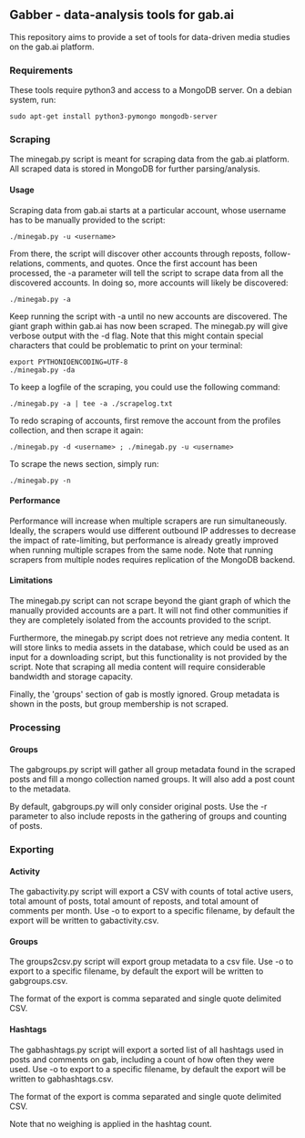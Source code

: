 ## Gabber - data-analysis tools for gab.ai

This repository aims to provide a set of tools for data-driven media studies on the gab.ai platform.

### Requirements

These tools require python3 and access to a MongoDB server.
On a debian system, run:

    sudo apt-get install python3-pymongo mongodb-server

### Scraping

The minegab.py script is meant for scraping data from the gab.ai platform. All scraped data is stored in MongoDB for further parsing/analysis.

#### Usage

Scraping data from gab.ai starts at a particular account, whose username has to be manually provided to the script:

    ./minegab.py -u <username>

From there, the script will discover other accounts through reposts, follow-relations, comments, and quotes.
Once the first account has been processed, the -a parameter will tell the script to scrape data from all the discovered accounts. In doing so, more accounts will likely be discovered:

    ./minegab.py -a

Keep running the script with -a until no new accounts are discovered. The giant graph within gab.ai has now been scraped.
The minegab.py will give verbose output with the -d flag. Note that this might contain special characters that could be problematic to print on your terminal:

    export PYTHONIOENCODING=UTF-8
    ./minegab.py -da

To keep a logfile of the scraping, you could use the following command:

    ./minegab.py -a | tee -a ./scrapelog.txt

To redo scraping of accounts, first remove the account from the profiles collection, and then scrape it again:

    ./minegab.py -d <username> ; ./minegab.py -u <username>

To scrape the news section, simply run:

    ./minegab.py -n

#### Performance

Performance will increase when multiple scrapers are run simultaneously. Ideally, the scrapers would use different outbound IP addresses to decrease the impact of rate-limiting, but performance is already greatly improved when running multiple scrapes from the same node. Note that running scrapers from multiple nodes requires replication of the MongoDB backend.

#### Limitations

The minegab.py script can not scrape beyond the giant graph of which the manually provided accounts are a part. It will not find other communities if they are completely isolated from the accounts provided to the script.

Furthermore, the minegab.py script does not retrieve any media content. It will store links to media assets in the database, which could be used as an input for a downloading script, but this functionality is not provided by the script. Note that scraping all media content will require considerable bandwidth and storage capacity.

Finally, the 'groups' section of gab is mostly ignored. Group metadata is shown in the posts, but group membership is not scraped.


### Processing

#### Groups

The gabgroups.py script will gather all group metadata found in the scraped posts and fill a mongo collection named groups. It will also add a post count to the metadata.

By default, gabgroups.py will only consider original posts. Use the -r parameter to also include reposts in the gathering of groups and counting of posts.


### Exporting

#### Activity

The gabactivity.py script will export a CSV with counts of total active users, total amount of posts, total amount of reposts, and total amount of comments per month. Use -o <filename> to export to a specific filename, by default the export will be written to gabactivity.csv.

#### Groups

The groups2csv.py script will export group metadata to a csv file. Use -o <filename> to export to a specific filename, by default the export will be written to gabgroups.csv.

The format of the export is comma separated and single quote delimited CSV.

#### Hashtags

The gabhashtags.py script will export a sorted list of all hashtags used in posts and comments on gab, including a count of how often they were used. Use -o <filename> to export to a specific filename, by default the export will be written to gabhashtags.csv.

The format of the export is comma separated and single quote delimited CSV.

Note that no weighing is applied in the hashtag count.
